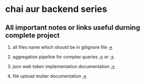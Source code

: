 # chai aur backend series

## All important notes or links useful durning complete project

1. all files name which should be in gitignore file [->](https://www.toptal.com/developers/gitignore/api/node)

2. aggregation pipeline for complex queries [->](https://www.mongodb.com/docs/manual/core/aggregation-pipeline/) or [->](https://mongoosejs.com/docs/api/aggregate.html)

3. json web token implementation documentation [->](https://github.com/auth0/node-jsonwebtoken)

4. file upload multer documentation [->](https://github.com/expressjs/multer)
